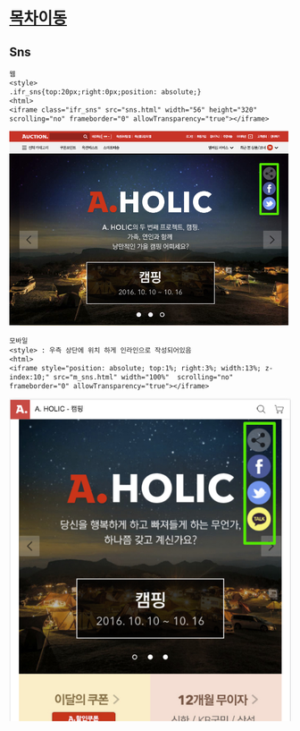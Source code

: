 
# [목차이동](https://github.com/Guide-Line/Auction-promotion-guide#TOC)

## <a name='sns'>Sns</a>

  

    웹
    <style>
    .ifr_sns{top:20px;right:0px;position: absolute;}
    <html>
    <iframe class="ifr_sns" src="sns.html" width="56" height="320" scrolling="no" frameborder="0" allowTransparency="true"></iframe>

![Alt text](../img/wsns.jpg)  




    모바일
    <style> : 우측 상단에 위치 하게 인라인으로 작성되어있음
    <html>
    <iframe style="position: absolute; top:1%; right:3%; width:13%; z-index:10;" src="m_sns.html" width="100%"  scrolling="no" frameborder="0" allowTransparency="true"></iframe>



![Alt text](../img/msns.jpg) 


